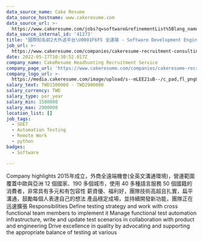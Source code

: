 ```yaml
---
data_source_name: Cake Resume
data_source_hostname: www.cakeresume.com
data_source_url: >-
  https://www.cakeresume.com/jobs?q=software&refinementList%5Blang_name%5D%5B0%5D=English&refinementList%5Bsalary_type%5D=per_year&range%5Bsalary_range%5D%5Bmin%5D=1000000&page=2
data_source_internal_id: '41273'
title: "國際知名前2大外送平台\U0001F6F5 全遠端 - Software Development Engineer in Test (SDET) - TC"
job_url: >-
  https://www.cakeresume.com/companies/cakeresume-recruitment-consulting/jobs/db9fd6
date: 2022-05-27T10:30:52.017Z
company_name: CakeResume Headhunting Recruitment Service
company_page_url: 'https://www.cakeresume.com/companies/cakeresume-recruitment-consulting'
company_logo_url: >-
  https://media.cakeresume.com/image/upload/s--mLEE21uB--/c_pad,fl_png8,h_200,w_200/v1620881212/vdbipassrdfr8omwzeq6.png
salary_text: TWD1500000 - TWD2900000
salary_currency: TWD
salary_type: per_year
salary_min: 1500000
salary_max: 2900000
location_list: []
job_tags:
  - SDET
  - Automation Testing
  - Remote Work
  - python
badges:
  - Software

---
```


Company highlights 2015年成立，外商全遠端機會(全英文溝通環境)，營運範圍覆蓋中歐與亞洲 12 個國家、190 多個城市，使用 40 多種語言服務 50 個國籍的消費者，非常具有多元和有包容性 薪資優、福利好，團隊技術高超且扎實，扁平溝通，鼓勵每個人表達自己的想法 產品穩定成場，並持續開發新功能，團隊正在迅速擴張 Responsibilities Define testing strategy and work with cross functional team members to implement it Manage functional test automation infrastructure, write and update test scenarios in collaboration with product and engineering Drive excellence in quality by advocating and supporting the appropriate balance of testing at various